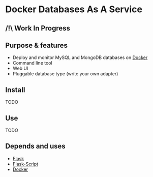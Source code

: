 # Docker Databases As A Service

## /!\ Work In Progress

## Purpose & features

* Deploy and monitor MySQL and MongoDB databases on [Docker](http://www.docker.io)
* Command line tool
* Web UI
* Pluggable database type (write your own adapter)

## Install

TODO

## Use

TODO

## Depends and uses

* [Flask](http://flask.pocoo.org)
* [Flask-Script](http://flask-script.readthedocs.org/en/latest/)
* [Docker](http://www.docker.io)